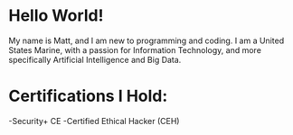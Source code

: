 # Hello World!

My name is Matt, and I am new to programming and coding. I am a United States Marine, with a passion for Information Technology, and more specifically Artificial Intelligence and Big Data. 

# Certifications I Hold:
-Security+ CE
-Certified Ethical Hacker (CEH)
